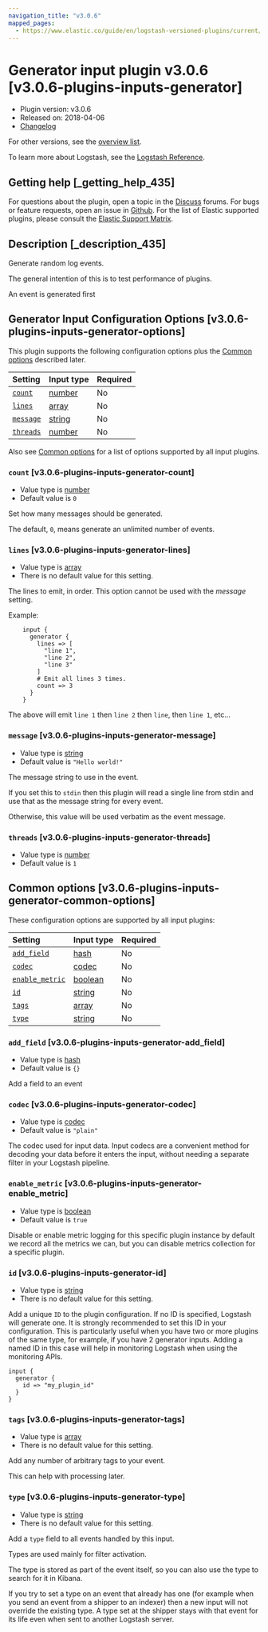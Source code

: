```yaml
---
navigation_title: "v3.0.6"
mapped_pages:
  - https://www.elastic.co/guide/en/logstash-versioned-plugins/current/v3.0.6-plugins-inputs-generator.html
---
```


# Generator input plugin v3.0.6 [v3.0.6-plugins-inputs-generator]

* Plugin version: v3.0.6
* Released on: 2018-04-06
* [Changelog](https://github.com/logstash-plugins/logstash-input-generator/blob/v3.0.6/CHANGELOG.md)

For other versions, see the [overview list](input-generator-index.md).

To learn more about Logstash, see the [Logstash Reference](https://www.elastic.co/guide/en/logstash/current/index.html).

## Getting help [_getting_help_435]

For questions about the plugin, open a topic in the [Discuss](http://discuss.elastic.co) forums. For bugs or feature requests, open an issue in [Github](https://github.com/logstash-plugins/logstash-input-generator). For the list of Elastic supported plugins, please consult the [Elastic Support Matrix](https://www.elastic.co/support/matrix#matrix_logstash_plugins).

## Description [_description_435]

Generate random log events.

The general intention of this is to test performance of plugins.

An event is generated first

## Generator Input Configuration Options [v3.0.6-plugins-inputs-generator-options]

This plugin supports the following configuration options plus the [Common options](v3-0-6-plugins-inputs-generator.md#v3.0.6-plugins-inputs-generator-common-options) described later.

| Setting | Input type | Required |
| :- | :- | :- |
| [`count`](v3-0-6-plugins-inputs-generator.md#v3.0.6-plugins-inputs-generator-count) | [number](/lsr/value-types.md#number) | No |
| [`lines`](v3-0-6-plugins-inputs-generator.md#v3.0.6-plugins-inputs-generator-lines) | [array](/lsr/value-types.md#array) | No |
| [`message`](v3-0-6-plugins-inputs-generator.md#v3.0.6-plugins-inputs-generator-message) | [string](/lsr/value-types.md#string) | No |
| [`threads`](v3-0-6-plugins-inputs-generator.md#v3.0.6-plugins-inputs-generator-threads) | [number](/lsr/value-types.md#number) | No |

Also see [Common options](v3-0-6-plugins-inputs-generator.md#v3.0.6-plugins-inputs-generator-common-options) for a list of options supported by all input plugins.

### `count` [v3.0.6-plugins-inputs-generator-count]

* Value type is [number](/lsr/value-types.md#number)
* Default value is `0`

Set how many messages should be generated.

The default, `0`, means generate an unlimited number of events.

### `lines` [v3.0.6-plugins-inputs-generator-lines]

* Value type is [array](/lsr/value-types.md#array)
* There is no default value for this setting.

The lines to emit, in order. This option cannot be used with the *message* setting.

Example:

```
    input {
      generator {
        lines => [
          "line 1",
          "line 2",
          "line 3"
        ]
        # Emit all lines 3 times.
        count => 3
      }
    }
```

The above will emit `line 1` then `line 2` then `line`, then `line 1`, etc…

### `message` [v3.0.6-plugins-inputs-generator-message]

* Value type is [string](/lsr/value-types.md#string)
* Default value is `"Hello world!"`

The message string to use in the event.

If you set this to `stdin` then this plugin will read a single line from stdin and use that as the message string for every event.

Otherwise, this value will be used verbatim as the event message.

### `threads` [v3.0.6-plugins-inputs-generator-threads]

* Value type is [number](/lsr/value-types.md#number)
* Default value is `1`

## Common options [v3.0.6-plugins-inputs-generator-common-options]

These configuration options are supported by all input plugins:

| Setting | Input type | Required |
| :- | :- | :- |
| [`add_field`](v3-0-6-plugins-inputs-generator.md#v3.0.6-plugins-inputs-generator-add_field) | [hash](/lsr/value-types.md#hash) | No |
| [`codec`](v3-0-6-plugins-inputs-generator.md#v3.0.6-plugins-inputs-generator-codec) | [codec](/lsr/value-types.md#codec) | No |
| [`enable_metric`](v3-0-6-plugins-inputs-generator.md#v3.0.6-plugins-inputs-generator-enable_metric) | [boolean](/lsr/value-types.md#boolean) | No |
| [`id`](v3-0-6-plugins-inputs-generator.md#v3.0.6-plugins-inputs-generator-id) | [string](/lsr/value-types.md#string) | No |
| [`tags`](v3-0-6-plugins-inputs-generator.md#v3.0.6-plugins-inputs-generator-tags) | [array](/lsr/value-types.md#array) | No |
| [`type`](v3-0-6-plugins-inputs-generator.md#v3.0.6-plugins-inputs-generator-type) | [string](/lsr/value-types.md#string) | No |

### `add_field` [v3.0.6-plugins-inputs-generator-add_field]

* Value type is [hash](/lsr/value-types.md#hash)
* Default value is `{}`

Add a field to an event

### `codec` [v3.0.6-plugins-inputs-generator-codec]

* Value type is [codec](/lsr/value-types.md#codec)
* Default value is `"plain"`

The codec used for input data. Input codecs are a convenient method for decoding your data before it enters the input, without needing a separate filter in your Logstash pipeline.

### `enable_metric` [v3.0.6-plugins-inputs-generator-enable_metric]

* Value type is [boolean](/lsr/value-types.md#boolean)
* Default value is `true`

Disable or enable metric logging for this specific plugin instance by default we record all the metrics we can, but you can disable metrics collection for a specific plugin.

### `id` [v3.0.6-plugins-inputs-generator-id]

* Value type is [string](/lsr/value-types.md#string)
* There is no default value for this setting.

Add a unique `ID` to the plugin configuration. If no ID is specified, Logstash will generate one. It is strongly recommended to set this ID in your configuration. This is particularly useful when you have two or more plugins of the same type, for example, if you have 2 generator inputs. Adding a named ID in this case will help in monitoring Logstash when using the monitoring APIs.

```
input {
  generator {
    id => "my_plugin_id"
  }
}
```

### `tags` [v3.0.6-plugins-inputs-generator-tags]

* Value type is [array](/lsr/value-types.md#array)
* There is no default value for this setting.

Add any number of arbitrary tags to your event.

This can help with processing later.

### `type` [v3.0.6-plugins-inputs-generator-type]

* Value type is [string](/lsr/value-types.md#string)
* There is no default value for this setting.

Add a `type` field to all events handled by this input.

Types are used mainly for filter activation.

The type is stored as part of the event itself, so you can also use the type to search for it in Kibana.

If you try to set a type on an event that already has one (for example when you send an event from a shipper to an indexer) then a new input will not override the existing type. A type set at the shipper stays with that event for its life even when sent to another Logstash server.
